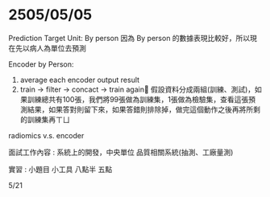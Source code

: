 # 2505/05/05

Prediction Target Unit: By person
	因為 By person 的數據表現比較好，所以現在先以病人為單位去預測

Encoder by Person:
1. average each encoder output result
2. train -> filter -> concact -> train again
	假設資料分成兩組(訓練、測試)，如果訓練總共有100張，我們將99張做為訓練集，1張做為檢驗集，查看這張預測結果，如果答對則留下來，如果答錯則排除掉，做完這個動作之後再將所剩的訓練集再ㄒㄩ

radiomics v.s. encoder


面試工作內容 : 
系統上的開發，中央單位
品質相關系統(抽測、工廠量測)

實習 : 
小題目
小工具
八點半 五點

5/21